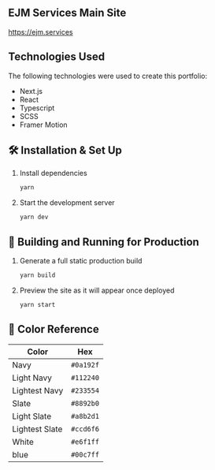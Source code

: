 ## EJM Services Main Site
https://ejm.services

## Technologies Used

The following technologies were used to create this portfolio:

- Next.js
- React
- Typescript
- SCSS
- Framer Motion


## 🛠 Installation & Set Up

1. Install dependencies

   ```sh
   yarn
   ```

2. Start the development server

   ```sh
   yarn dev
   ```

## 🚀 Building and Running for Production

1. Generate a full static production build

   ```sh
   yarn build
   ```

1. Preview the site as it will appear once deployed

   ```sh
   yarn start
   ```

## 🎨 Color Reference

| Color          | Hex       |
| -------------- | --------- |
| Navy           | `#0a192f` |
| Light Navy     | `#112240` |
| Lightest Navy  | `#233554` |
| Slate          | `#8892b0` |
| Light Slate    | `#a8b2d1` |
| Lightest Slate | `#ccd6f6` |
| White          | `#e6f1ff` |
| blue           | `#00c7ff` |

